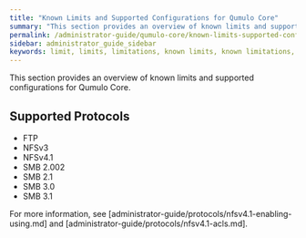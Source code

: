 ```yaml
---
title: "Known Limits and Supported Configurations for Qumulo Core"
summary: "This section provides an overview of known limits and supported configurations for Qumulo Core."
permalink: /administrator-guide/qumulo-core/known-limits-supported-configurations.html
sidebar: administrator_guide_sidebar
keywords: limit, limits, limitations, known limits, known limitations, config, configuration, supported config, supported configuration
---
```


This section provides an overview of known limits and supported configurations for Qumulo Core.

## Supported Protocols

* FTP
* NFSv3
* NFSv4.1
* SMB 2.002
* SMB 2.1
* SMB 3.0
* SMB 3.1

For more information, see [administrator-guide/protocols/nfsv4.1-enabling-using.md] and [administrator-guide/protocols/nfsv4.1-acls.md].
